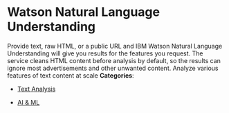 # Watson Natural Language Understanding


Provide text, raw HTML, or a public URL and IBM Watson Natural Language Understanding will give you results for the features you request.  The service cleans HTML content before analysis by default, so the results can ignore most advertisements and other unwanted content. Analyze various features of text content at scale
**Categories**:

- [Text Analysis](https://github/awesome-apis/awesome-apis#text-analysis)

- [AI & ML](https://github/awesome-apis/awesome-apis#ai-and-ml)



